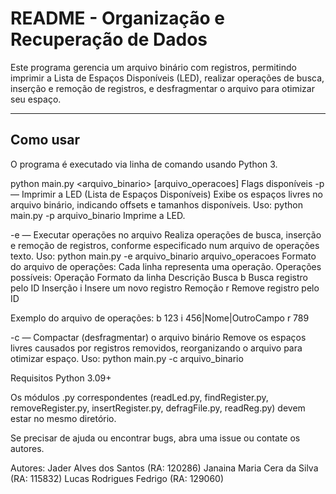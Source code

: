 # README - Organização e Recuperação de Dados

Este programa gerencia um arquivo binário com registros, permitindo imprimir a Lista de Espaços Disponíveis (LED), realizar operações de busca, inserção e remoção de registros, e desfragmentar o arquivo para otimizar seu espaço.

---

## Como usar

O programa é executado via linha de comando usando Python 3.

python main.py <flag> <arquivo_binario> [arquivo_operacoes]
Flags disponíveis
-p — Imprimir a LED (Lista de Espaços Disponíveis)
Exibe os espaços livres no arquivo binário, indicando offsets e tamanhos disponíveis.
Uso:
python main.py -p arquivo_binario
Imprime a LED.

-e — Executar operações no arquivo
Realiza operações de busca, inserção e remoção de registros, conforme especificado num arquivo de operações texto.
Uso:
python main.py -e arquivo_binario arquivo_operacoes
Formato do arquivo de operações:
Cada linha representa uma operação.
Operações possíveis:
Operação	Formato da linha	Descrição
Busca	b <id>	Busca registro pelo ID
Inserção	i <registro>	Insere um novo registro
Remoção	r <id>	Remove registro pelo ID

Exemplo do arquivo de operações:
b 123
i 456|Nome|OutroCampo
r 789

-c — Compactar (desfragmentar) o arquivo binário
Remove os espaços livres causados por registros removidos, reorganizando o arquivo para otimizar espaço.
Uso:
python main.py -c arquivo_binario

Requisitos
Python 3.09+

Os módulos .py correspondentes (readLed.py, findRegister.py, removeRegister.py, insertRegister.py, defragFile.py, readReg.py) devem estar no mesmo diretório.

Se precisar de ajuda ou encontrar bugs, abra uma issue ou contate os autores.

Autores:
Jader Alves dos Santos (RA: 120286)
Janaina Maria Cera da Silva (RA: 115832)
Lucas Rodrigues Fedrigo (RA: 129060)
